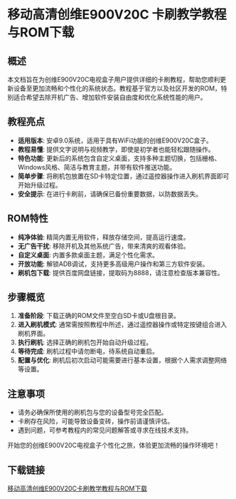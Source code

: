 # 移动高清创维E900V20C 卡刷教学教程与ROM下载

## 概述

本文档旨在为创维E900V20C电视盒子用户提供详细的卡刷教程，帮助您顺利更新设备至更加流畅和个性化的系统状态。教程基于官方以及社区开发的ROM，特别适合希望去除开机广告、增加软件安装自由度和优化系统性能的用户。

## 教程亮点

- **适用版本**: 安卓9.0系统，适用于具有WiFi功能的创维E900V20C盒子。
- **教程易懂**: 提供文字说明与视频教学，即使是初学者也能轻松跟随操作。
- **特色功能**: 更新后的系统包含自定义桌面，支持多种主题切换，包括栅格、Windows风格、简洁与教育主题，并带有软件推送功能。
- **简单步骤**: 将刷机包放置在SD卡特定位置，通过遥控器操作进入刷机界面即可开始升级过程。
- **安全提示**: 在进行卡刷前，请确保已备份重要数据，以防数据丢失。

## ROM特性

- **纯净体验**: 精简内置无用软件，释放存储空间，提高运行速度。
- **无广告干扰**: 移除开机及其他系统广告，带来清爽的观看体验。
- **自定义桌面**: 内置多款桌面主题，满足个性化需求。
- **开放功能**: 解锁ADB调试，支持更多高级用户操作和第三方软件安装。
- **刷机包下载**: 提供百度网盘链接，提取码为8888，请注意检查版本兼容性。

## 步骤概览

1. **准备阶段**: 下载正确的ROM文件至空白SD卡或U盘根目录。
2. **进入刷机模式**: 通常需按照教程中所述，通过遥控器操作或特定按键组合进入刷机界面。
3. **执行刷机**: 选择正确的刷机包开始自动升级过程。
4. **等待完成**: 刷机过程中请勿断电，待系统自动重启。
5. **配置与优化**: 刷机后初次启动可能需要进行基本设置，根据个人需求调整网络等设置。

## 注意事项

- 请务必确保所使用的刷机包与您的设备型号完全匹配。
- 卡刷存在风险，可能导致设备变砖，操作前请谨慎评估。
- 遇到问题，可参考教程内的常见问题解答或寻求在线技术支持。

开始您的创维E900V20C电视盒子个性化之旅，体验更加流畅的操作环境吧！

## 下载链接

[移动高清创维E900V20C卡刷教学教程与ROM下载](https://pan.quark.cn/s/074df2d13cf5)